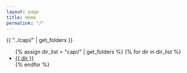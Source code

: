 ```yaml
---
layout: page
title: Home
permalink: "/"
---
```


{{ "../capi/" | get_folders }}

<ul>
    {% assign dir_list = "capi/" | get_folders %}
    {% for dir in dir_list %}
        <li><a href="{{ site.baseurl }}/capi/{{ dir }}">{{ dir }}</a></li>
    {% endfor %}
</ul>
